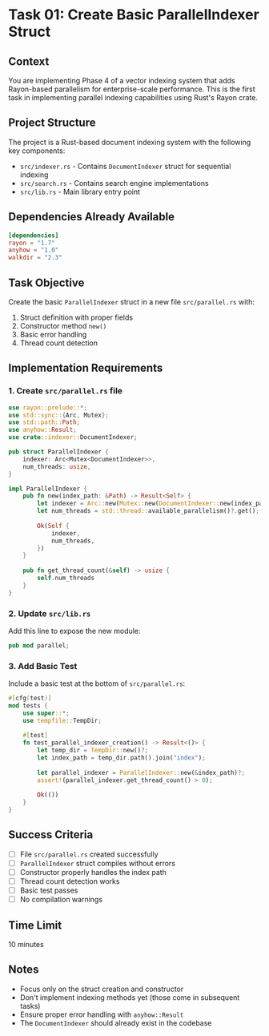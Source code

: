 # Task 01: Create Basic ParallelIndexer Struct

## Context
You are implementing Phase 4 of a vector indexing system that adds Rayon-based parallelism for enterprise-scale performance. This is the first task in implementing parallel indexing capabilities using Rust's Rayon crate.

## Project Structure
The project is a Rust-based document indexing system with the following key components:
- `src/indexer.rs` - Contains `DocumentIndexer` struct for sequential indexing
- `src/search.rs` - Contains search engine implementations
- `src/lib.rs` - Main library entry point

## Dependencies Already Available
```toml
[dependencies]
rayon = "1.7"
anyhow = "1.0"
walkdir = "2.3"
```

## Task Objective
Create the basic `ParallelIndexer` struct in a new file `src/parallel.rs` with:
1. Struct definition with proper fields
2. Constructor method `new()`
3. Basic error handling
4. Thread count detection

## Implementation Requirements

### 1. Create `src/parallel.rs` file
```rust
use rayon::prelude::*;
use std::sync::{Arc, Mutex};
use std::path::Path;
use anyhow::Result;
use crate::indexer::DocumentIndexer;

pub struct ParallelIndexer {
    indexer: Arc<Mutex<DocumentIndexer>>,
    num_threads: usize,
}

impl ParallelIndexer {
    pub fn new(index_path: &Path) -> Result<Self> {
        let indexer = Arc::new(Mutex::new(DocumentIndexer::new(index_path)?));
        let num_threads = std::thread::available_parallelism()?.get();
        
        Ok(Self {
            indexer,
            num_threads,
        })
    }
    
    pub fn get_thread_count(&self) -> usize {
        self.num_threads
    }
}
```

### 2. Update `src/lib.rs`
Add this line to expose the new module:
```rust
pub mod parallel;
```

### 3. Add Basic Test
Include a basic test at the bottom of `src/parallel.rs`:
```rust
#[cfg(test)]
mod tests {
    use super::*;
    use tempfile::TempDir;
    
    #[test]
    fn test_parallel_indexer_creation() -> Result<()> {
        let temp_dir = TempDir::new()?;
        let index_path = temp_dir.path().join("index");
        
        let parallel_indexer = ParallelIndexer::new(&index_path)?;
        assert!(parallel_indexer.get_thread_count() > 0);
        
        Ok(())
    }
}
```

## Success Criteria
- [ ] File `src/parallel.rs` created successfully
- [ ] `ParallelIndexer` struct compiles without errors
- [ ] Constructor properly handles the index path
- [ ] Thread count detection works
- [ ] Basic test passes
- [ ] No compilation warnings

## Time Limit
10 minutes

## Notes
- Focus only on the struct creation and constructor
- Don't implement indexing methods yet (those come in subsequent tasks)
- Ensure proper error handling with `anyhow::Result`
- The `DocumentIndexer` should already exist in the codebase